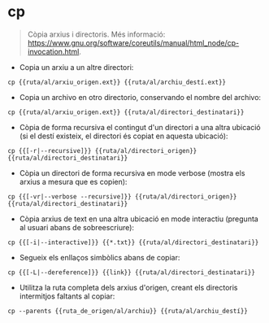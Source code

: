# cp

> Còpia arxius i directoris.
> Més informació: <https://www.gnu.org/software/coreutils/manual/html_node/cp-invocation.html>.

- Copia un arxiu a un altre directori:

`cp {{ruta/al/arxiu_origen.ext}} {{ruta/al/archiu_destí.ext}}`

- Copia un archivo en otro directorio, conservando el nombre del archivo:

`cp {{ruta/al/arxiu_origen.ext}} {{ruta/al/directori_destinatari}}`

- Còpia de forma recursiva el contingut d'un directori a una altra ubicació (si el destí existeix, el directori és copiat en aquesta ubicació):

`cp {{[-r|--recursive]}} {{ruta/al/directori_origen}} {{ruta/al/directori_destinatari}}`

- Còpia un directori de forma recursiva en mode verbose (mostra els arxius a mesura que es copien):

`cp {{[-vr|--verbose --recursive]}} {{ruta/al/directori_origen}} {{ruta/al/directori_destinatari}}`

- Còpia arxius de text en una altra ubicació en mode interactiu (pregunta al usuari abans de sobreescriure):

`cp {{[-i|--interactive]}} {{*.txt}} {{ruta/al/directori_destinatari}}`

- Segueix els enllaços simbòlics abans de copiar:

`cp {{[-L|--dereference]}} {{link}} {{ruta/al/directori_destinatari}}`

- Utilitza la ruta completa dels arxius d'origen, creant els directoris intermitjos faltants al copiar:

`cp --parents {{ruta_de_origen/al/archiu}} {{ruta/al/archiu_destí}}`
